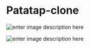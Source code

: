 # Patatap-clone


![enter image description here](https://www.dropbox.com/s/u72rumiq50orz53/Screenshot%20%28225%29.png?dl=0)

![enter image description here](https://rmiteduau-my.sharepoint.com/:i:/g/personal/s3788894_student_rmit_edu_au/EeyItPmw7YxOiNfRJPh_MF0BaB8wYdlkQAEmsUfHwU9f3Q?e=aOgVL7)
